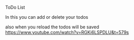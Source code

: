 ToDo List


In this you can add or delete your todos 

also when you reload the todos will be saved
<a>https://www.youtube.com/watch?v=RGKi6LSPDLU&t=579s<a/>
